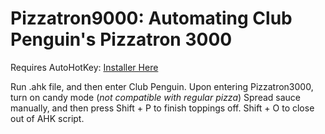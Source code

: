 # Pizzatron9000: Automating Club Penguin's Pizzatron 3000
Requires AutoHotKey: [Installer Here](https://autohotkey.com/download/ahk-install.exe)

Run .ahk file, and then enter Club Penguin.
Upon entering Pizzatron3000, turn on candy mode (*not compatible with regular pizza*)
Spread sauce manually, and then press Shift + P to finish toppings off.
Shift + O to close out of AHK script.
